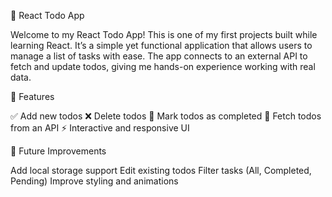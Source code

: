 📝 React Todo App

Welcome to my React Todo App! This is one of my first projects built while learning React. It’s a simple yet functional application that allows users to manage a list of tasks with ease. The app connects to an external API to fetch and update todos, giving me hands-on experience working with real data.

🚀 Features

✅ Add new todos
❌ Delete todos
📝 Mark todos as completed
🔄 Fetch todos from an API
⚡ Interactive and responsive UI

📌 Future Improvements

Add local storage support
Edit existing todos
Filter tasks (All, Completed, Pending)
Improve styling and animations
